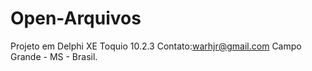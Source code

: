 # Open-Arquivos
Projeto em Delphi XE Toquio 10.2.3
Contato:warhjr@gmail.com
Campo Grande - MS - Brasil.

